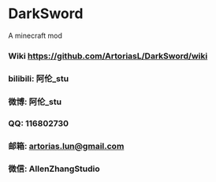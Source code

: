 # DarkSword
A minecraft mod

### Wiki https://github.com/ArtoriasL/DarkSword/wiki


### bilibili: 阿伦_stu
### 微博: 阿伦_stu
### QQ: 116802730
### 邮箱: artorias.lun@gmail.com
### 微信: AllenZhangStudio


